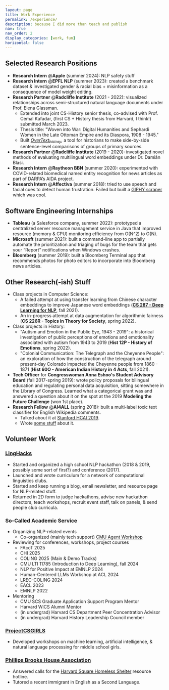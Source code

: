 ```yaml
---
layout: page
title: Work Experience
permalink: /experience/
description: because I did more than teach and publish
nav: true
nav_order: 2
display_categories: [work, fun]
horizontal: false
---
```


## Selected Research Positions
- **Research Intern** @**Apple** (summer 2024): NLP safety stuff
- **Research Intern** @**EPFL NLP** (summer 2023): created a benchmark dataset & investigated gender & racial bias + misinformation as a consequence of model weight editing.
- **Research Partner** @**Radcliffe Institute** (2021 - 2022): visualized relationships across semi-structured natural language documents under Prof. Elena Glassman. 
  - Extended into joint CS-History senior thesis, co-advised with Prof. Cemal Kafadar, (first CS + History thesis from Harvard, I think!) submitted March 2023. 
  - Thesis title: "Woven into War: Digital Humanities and Sephardi Women in the Late Ottoman Empire and its Diaspora, 1908 - 1945." 
  - Built [*OverText<sub>history</sub>*](https://github.com/ENSCMA2/overtext-history), a tool for historians to make side-by-side sentence-level comparisons of groups of primary sources.
- **Research Partner** @**Radcliffe Institute** (2019 - 2020): investigated novel methods of evaluating multilingual word embeddings under Dr. Damián Blasi.
- **Research Intern** @**Raytheon BBN** (summer 2020): experimented with COVID-related biomedical named entity recognition for news articles as part of DARPA’s AIDA project.
- **Research Intern** @**Affectiva** (summer 2018): tried to use speech and facial cues to detect human frustration. Failed but built a [GIPHY scraper](https://github.com/ENSCMA2/giphy-scraper) which was cool.  


## Software Engineering Internships
- **Tableau** (a Salesforce company, summer 2022): prototyped a centralized server resource management service in Java that improved resource (memory & CPU) monitoring efficiency from O(N^2) to O(N).
- **Microsoft** (summer 2021): built a command-line app to partially automate the prioritization and triaging of bugs for the team that gets your “Report” notifications when Windows crashes.
- **Bloomberg** (summer 2019): built a Bloomberg Terminal app that recommends photos for photo editors to incorporate into Bloomberg news articles.  


## Other Research(-ish) Stuff
- Class projects in Computer Science:
  - A failed attempt at using transfer learning from Chinese character embeddings to improve Japanese word embeddings (**[CS 287 - Deep Learning for NLP](https://harvard-iacs.github.io/CS287/)**, fall 2021).
  - An in-progress attempt at data augmentation for algorithmic fairness (**CS 226R - Topics in Theory for Society**, spring 2022).
- Class projects in History:
  - "Autism and Emotion in the Public Eye, 1943 - 2019": a historical investigation of public perceptions of emotions and emotionality associated with autism from 1943 to 2019 (**Hist 12P - History of Emotions**, spring 2022).
  - "Colonial Communication: The Telegraph and the Cheyenne People": an exploration of how the construction of the telegraph around present-day Colorado impacted the Cheyenne people from 1860 - 1871 (**Hist 60O - American Indian History in 4 Acts**, fall 2021).
- **Tech Officer** for **Congresswoman Anna Eshoo's Student Advisory Board** (fall 2017-spring 2019): wrote policy proposals for bilingual education and regulating personal data acquisition, sitting somewhere in the Library of Congress. Learned what a categorical grant was and answered a question about it on the spot at the 2019 **Modeling the Future Challenge** (won 1st place).
- **Research Fellow** @**AI4ALL** (spring 2018): built a multi-label toxic text classifier for English Wikipedia comments. 
  - Talked about it at [Stanford HCAI 2019](https://medium.com/stanfords-gdpi/the-future-of-human-centered-ai-governance-innovation-and-protection-of-human-rights-5c371f195232).
  - Wrote [some stuff](https://medium.com/ai4allorg/making-the-internet-a-safer-place-with-ai-f97cf46b3f16) about it.  

## Volunteer Work  
### [LingHacks](http://linghacks.tech)
- Started and organized a high school NLP hackathon (2018 & 2019, possibly some sort of first?) and conference (2017).
- Launched and wrote curriculum for a network of computational linguistics clubs.
- Started and keep running a blog, email newsletter, and resource page for NLP-related stuff.
- Returned in 2D form to judge hackathons, advise new hackathon directors, teach workshops, recruit event staff, talk on panels, & send people club curricula.

### So-Called Academic Service
- Organizing NLP-related events
  - Co-organized (mainly tech support) [CMU Agent Workshop](https://cmu-agent-workshop.github.io/)
- Reviewing for conferences, workshops, project courses
  - FAccT 2025
  - CHI 2025
  - COLING 2025 (Main & Demo Tracks)
  - CMU LTI 11785 (Introduction to Deep Learning), fall 2024
  - NLP for Positive Impact at EMNLP 2024
  - Human-Centered LLMs Workshop at ACL 2024
  - LREC-COLING 2024
  - EACL 2023
  - EMNLP 2022
- Mentoring
  - CMU SCS Graduate Application Support Program Mentor
  - Harvard WiCS Alumni Mentor
  - (in undergrad) Harvard CS Department Peer Concentration Advisor
  - (in undergrad) Harvard History Leadership Council member

### [ProjectCSGIRLS](https://projectcsgirls.org)
- Developed workshops on machine learning, artificial intelligence, & natural language processing for middle school girls.

### [Phillips Brooks House Association](https://pbha.org)
- Answered calls for the [Harvard Square Homeless Shelter](https://hshshelter.org/) resource hotline.
- Tutored a recent immigrant in English as a Second Language.

